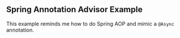 Spring Annotation Advisor Example
------

This example reminds me how to do Spring AOP and mimic a `@Async` annotation.
